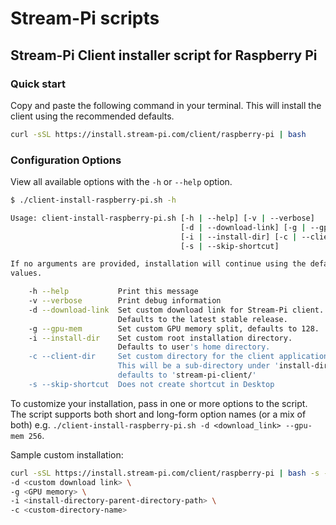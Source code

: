 # Stream-Pi scripts

## Stream-Pi Client installer script for Raspberry Pi

### Quick start

Copy and paste the following command in your terminal. This will install the
client using the recommended defaults.

```sh
curl -sSL https://install.stream-pi.com/client/raspberry-pi | bash
```

### Configuration Options

View all available options with the `-h` or `--help` option.

```sh
$ ./client-install-raspberry-pi.sh -h

Usage: client-install-raspberry-pi.sh [-h | --help] [-v | --verbose]    
                                      [-d | --download-link] [-g | --gpu-mem]    
                                      [-i | --install-dir] [-c | --client-dir]
                                      [-s | --skip-shortcut]

If no arguments are provided, installation will continue using the default
values.

    -h --help           Print this message
    -v --verbose        Print debug information
    -d --download-link  Set custom download link for Stream-Pi client.
                        Defaults to the latest stable release.
    -g --gpu-mem        Set custom GPU memory split, defaults to 128.
    -i --install-dir    Set custom root installation directory.
                        Defaults to user's home directory.
    -c --client-dir     Set custom directory for the client application.
                        This will be a sub-directory under 'install-dir',
                        defaults to 'stream-pi-client/'
    -s --skip-shortcut  Does not create shortcut in Desktop
```

To customize your installation, pass in one or more options to the script.
The script supports both short and long-form option names (or a mix of both)
e.g. `./client-install-raspberry-pi.sh -d <download_link> --gpu-mem 256`.

Sample custom installation:

```sh
curl -sSL https://install.stream-pi.com/client/raspberry-pi | bash -s -- \
-d <custom download link> \
-g <GPU memory> \
-i <install-directory-parent-directory-path> \
-c <custom-directory-name>
```
